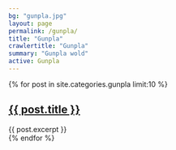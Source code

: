 ```yaml
---
bg: "gunpla.jpg"
layout: page
permalink: /gunpla/
title: "Gunpla"
crawlertitle: "Gunpla"
summary: "Gunpla wold"
active: Gunpla
---
```



{% for post in site.categories.gunpla limit:10 %}
  <article class="index-page">
    <h2><a href="{{ post.url | relative_url }}">{{ post.title }}</a></h2>
    {{ post.excerpt }}
  </article>
{% endfor %}